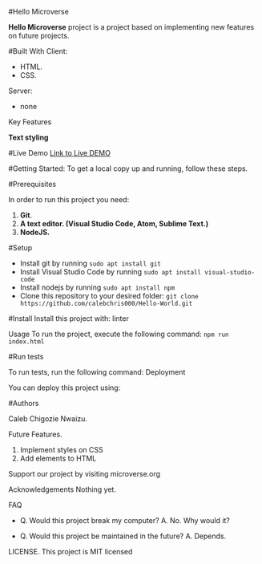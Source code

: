#Hello Microverse

**Hello Microverse** project is a project based on implementing new features on future projects.

#Built With
  Client:
  * HTML.
  * CSS.
  
  Server:
  * none

Key Features

 **Text styling**

#Live Demo
[Link to Live DEMO](https://calebchris000.github.io/Hello-World/)

#Getting Started:
To get a local copy up and running, follow these steps.

#Prerequisites

In order to run this project you need:
1. **Git**.
2. **A text editor. (Visual Studio Code, Atom, Sublime Text.)**
3. **NodeJS.**


#Setup
* Install git by running `sudo apt install git`
* Install Visual Studio Code by running `sudo apt install visual-studio-code`
* Install nodejs by running `sudo apt install npm`
* Clone this repository to your desired folder: `git clone https://github.com/calebchris000/Hello-World.git`

#Install
Install this project with: linter

Usage
To run the project, execute the following command: `npm run index.html`


#Run tests

To run tests, run the following command:
Deployment

You can deploy this project using:


#Authors

Caleb Chigozie Nwaizu.

Future Features.

1. Implement styles on CSS
2. Add elements to HTML

Support our project by visiting microverse.org

Acknowledgements
Nothing yet.

FAQ
* Q. Would this project break my computer?
   A. No. Why would it?

* Q. Would this project be maintained in the future?
   A. Depends.

LICENSE.
This project is MIT licensed
